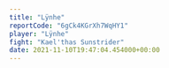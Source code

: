 ```yaml
---
title: "Lÿnhe"
reportCode: "6gCk4KGrXh7WqHY1"
player: "Lÿnhe"
fight: "Kael'thas Sunstrider"
date: 2021-11-10T19:47:04.454000+00:00
---
```

